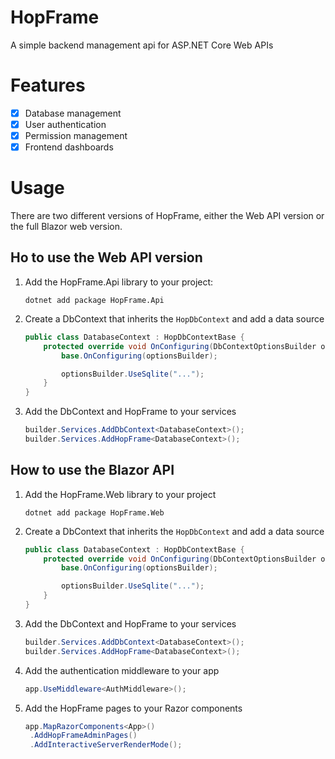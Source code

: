 # HopFrame
A simple backend management api for ASP.NET Core Web APIs

# Features
- [x] Database management
- [x] User authentication
- [x] Permission management
- [x] Frontend dashboards

# Usage
There are two different versions of HopFrame, either the Web API version or the full Blazor web version.

## Ho to use the Web API version

1. Add the HopFrame.Api library to your project:

   ```
   dotnet add package HopFrame.Api
   ```

2. Create a DbContext that inherits the ``HopDbContext`` and add a data source

   ```csharp
   public class DatabaseContext : HopDbContextBase {
       protected override void OnConfiguring(DbContextOptionsBuilder optionsBuilder) {
           base.OnConfiguring(optionsBuilder);

           optionsBuilder.UseSqlite("...");
       }
   }
   ```
   
3. Add the DbContext and HopFrame to your services

   ```csharp
   builder.Services.AddDbContext<DatabaseContext>();
   builder.Services.AddHopFrame<DatabaseContext>();
   ```

## How to use the Blazor API

1. Add the HopFrame.Web library to your project

   ```
   dotnet add package HopFrame.Web
   ```

2. Create a DbContext that inherits the ``HopDbContext`` and add a data source

   ```csharp
   public class DatabaseContext : HopDbContextBase {
       protected override void OnConfiguring(DbContextOptionsBuilder optionsBuilder) {
           base.OnConfiguring(optionsBuilder);

           optionsBuilder.UseSqlite("...");
       }
   }
   ```

3. Add the DbContext and HopFrame to your services

   ```csharp
   builder.Services.AddDbContext<DatabaseContext>();
   builder.Services.AddHopFrame<DatabaseContext>();
   ```
   
4. Add the authentication middleware to your app

   ```csharp
   app.UseMiddleware<AuthMiddleware>();
   ```
   
5. Add the HopFrame pages to your Razor components

   ```csharp
   app.MapRazorComponents<App>()
    .AddHopFrameAdminPages()
    .AddInteractiveServerRenderMode();
   ```
